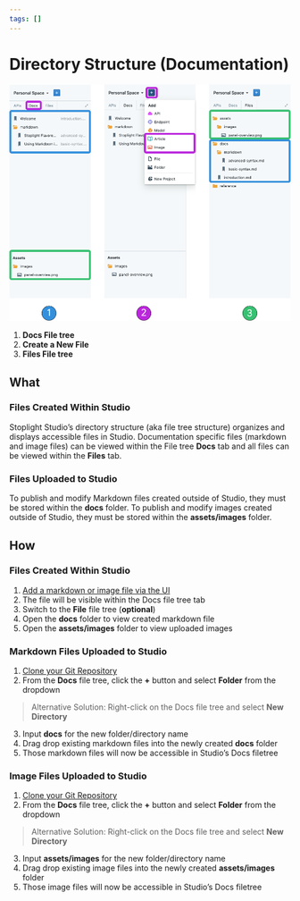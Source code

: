 ```yaml
---
tags: []
---
```


# Directory Structure (Documentation) 

![Docs Directory Structure](../../assets/images/docs-directory.png)

1. **Docs File tree**
2. **Create a New File** 
3. **Files File tree** 

## What 

### Files Created Within Studio
Stoplight Studio’s directory structure (aka file tree structure) organizes and displays accessible files in Studio. Documentation specific files (markdown and image files) can be viewed within the File tree **Docs** tab and all files can be viewed within the **Files** tab.

### Files Uploaded to Studio
To publish and modify Markdown files created outside of Studio, they must be stored within the **docs** folder. To publish and modify images created outside of Studio, they must be stored within the **assets/images** folder. 

## How 

### Files Created Within Studio 
1. [Add a markdown or image file via the UI](../workflow/working-with-files.md)
2. The file will be visible within the Docs file tree tab
3. Switch to the **File** file tree (**optional**)
4. Open the **docs** folder to view created markdown file 
5. Open the **assets/images** folder to view uploaded images

### Markdown Files Uploaded to Studio 
1. [Clone your Git Repository](../workflow/working-with-git.md)
2. From the **Docs** file tree, click the **+** button and select **Folder** from the dropdown 

> Alternative Solution: Right-click on the Docs file tree and select **New Directory** 

3. Input **docs** for the new folder/directory name 
4. Drag drop existing markdown files into the newly created **docs** folder 
5. Those markdown files will now be accessible in Studio’s Docs filetree 

### Image Files Uploaded to Studio 
1. [Clone your Git Repository](../workflow/working-with-git.md)
2. From the **Docs** file tree, click the **+** button and select **Folder** from the dropdown 

> Alternative Solution: Right-click on the Docs file tree and select **New Directory** 

3. Input **assets/images** for the new folder/directory name 
4. Drag drop existing image files into the newly created **assets/images** folder 
5. Those image files will now be accessible in Studio’s Docs filetree 




